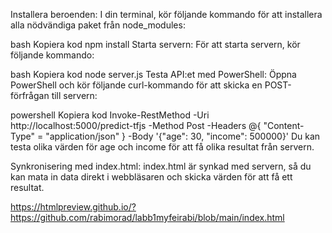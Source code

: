 Installera beroenden: I din terminal, kör följande kommando för att installera alla nödvändiga paket från node_modules:

bash
Kopiera kod
npm install
Starta servern: För att starta servern, kör följande kommando:

bash
Kopiera kod
node server.js
Testa API:et med PowerShell: Öppna PowerShell och kör följande curl-kommando för att skicka en POST-förfrågan till servern:

powershell
Kopiera kod
Invoke-RestMethod -Uri http://localhost:5000/predict-tfjs -Method Post -Headers @{ "Content-Type" = "application/json" } -Body '{"age": 30, "income": 500000}'
Du kan testa olika värden för age och income för att få olika resultat från servern.

Synkronisering med index.html: index.html är synkad med servern, så du kan mata in data direkt i webbläsaren och skicka värden för att få ett resultat.


https://htmlpreview.github.io/?https://github.com/rabimorad/labb1myfeirabi/blob/main/index.html
